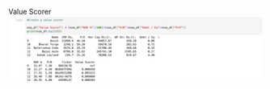 Value Scorer
![Image Alt](https://github.com/Daniel02101999/Stock-Market/blob/a4542cc1aa86b0d12aa6ccfa72b1aeeffc391a13/Custom%20Value%20Score%20Matrix.jpg)
